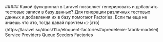 <question>
##### Какой функционал в Laravel позволяет генерировать и добавлять тестовые записи в базу данных?
</question>

<description>
Для генерации различных тестовых данных и добавления их в базу помогают Factories. Если ты еще
не знаешь что это, тогда давай прочтем 👉[это](https://laravel.su/docs/11.x/eloquent-factories#opredelenie-fabrik-modelei)
</description>

<answer>
Service Providers
</answer>

<answer>
Queue
</answer>

<answer>
Seeders
</answer>

<correct>
Factories
</correct>
